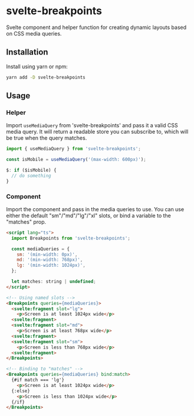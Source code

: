 # svelte-breakpoints
Svelte component and helper function for creating dynamic layouts based on CSS media queries. 

## Installation
Install using yarn or npm:

```bash
yarn add -D svelte-breakpoints
```

## Usage
### Helper
Import `useMediaQuery` from 'svelte-breakpoints' and pass it a valid CSS media query. It will return a readable store you can subscribe to, which will be true when the query matches.

```ts
import { useMediaQuery } from 'svelte-breakpoints';

const isMobile = useMediaQuery('(max-width: 600px)');

$: if ($isMobile) {
  // do something
}
```

### Component
Import the component and pass in the media queries to use. You can use either the default "sm"/"md"/"lg"/"xl" slots, or bind a variable to the "matches" prop.

```html
<script lang="ts">
  import Breakpoints from 'svelte-breakpoints';

  const mediaQueries = {
    sm: '(min-width: 0px)',
    md: '(min-width: 768px)',
    lg: '(min-width: 1024px)',
  };

  let matches: string | undefined;
</script>

<!-- Using named slots -->
<Breakpoints queries={mediaQueries}>
  <svelte:fragment slot="lg">
    <p>Screen is at least 1024px wide</p>
  <svelte:fragment>
  <svelte:fragment slot="md">
    <p>Screen is at least 768px wide</p>
  <svelte:fragment>
  <svelte:fragment slot="sm">
    <p>Screen is less than 768px wide</p>
  <svelte:fragment>
</Breakpoints>

<!-- Binding to "matches" -->
<Breakpoints queries={mediaQueries} bind:match>
  {#if match === 'lg'}
    <p>Screen is at least 1024px wide</p>
  {:else}
    <p>Screen is less than 1024px wide</p>
  {/if}
</Breakpoints>
```
